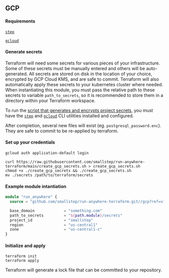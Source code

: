 ## GCP

#### Requirements
[`step`](https://github.com/smallstep/cli)

[`gcloud`](https://cloud.google.com/sdk/docs/install)

#### Generate secrets

Terraform will need some secrets for various pieces of your infrastructure. Some of these secrets must be manually entered and others will be auto-generated. All secrets are stored on disk in the location of your choice, encrypted by GCP Cloud KMS, and are safe to commit. Terraform will also automatically apply these secrets to your kubernetes cluster where needed. When instantiating this module, you must pass the relative path to these secrets to variable `path_to_secrets`, so it is recommended to store them in a directory within your Terraform workspace.

To run the [script that generates and encrypts project secrets](https://github.com/smallstep/run-anywhere-terraform/blob/gcp-testing-phase/create_gcp_secrets.sh), you must have the [`step`](https://github.com/smallstep/cli) and [`gcloud`](https://cloud.google.com/sdk/docs/install) CLI utilities installed and configured.

After completion, several new files will exist (eg. `postgresql_password.enc`). They are safe to commit to be re-applied by terraform.

#### Set up your credentials

```shell
gcloud auth application-default login

curl https://raw.githubusercontent.com/smallstep/run-anywhere-terraform/main/create_gcp_secrets.sh > create_gcp_secrets.sh
chmod +x ./create_gcp_secrets && ./create_gcp_secrets.sh
mv ./secrets /path/to/terraform/secrets
```

#### Example module intantiation

```terraform
module "run_anywhere" {
  source = "github.com/smallstep/run-anywhere-terraform.git//gcp?ref=v1.0.0"

  base_domain             = "something.com"
  path_to_secrets         = "${path.module}/secrets"
  project_id              = "smallstep"
  region                  = "us-central1"
  zone                    = "us-central1-c"
}
```

#### Initialize and apply

```shell
terraform init
terraform apply
```

Terraform will generate a lock file that can be committed to your repository.
